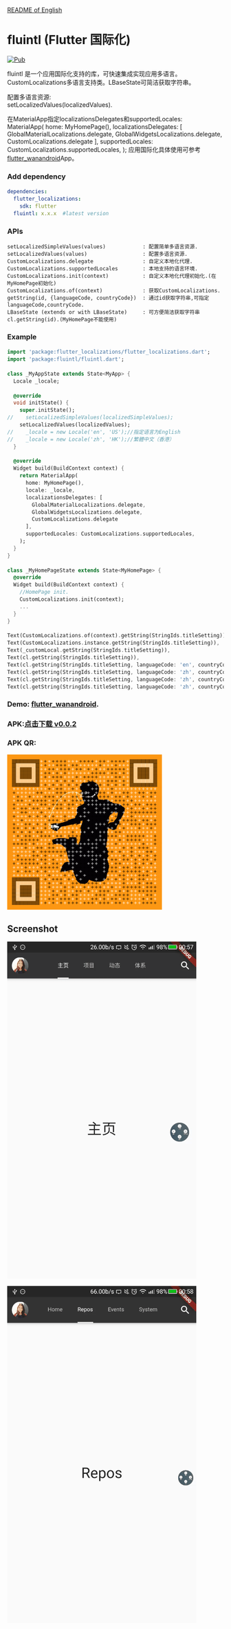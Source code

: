 [README of English][readme-en]

# fluintl (Flutter 国际化)

[![Pub](https://img.shields.io/pub/v/fluintl.svg?style=flat-square)](https://pub.dartlang.org/packages/fluintl)

fluintl 是一个应用国际化支持的库，可快速集成实现应用多语言。CustomLocalizations多语言支持类。LBaseState可简洁获取字符串。  

配置多语言资源:  
setLocalizedValues(localizedValues).  

在MaterialApp指定localizationsDelegates和supportedLocales:  
MaterialApp(
   home: MyHomePage(),
   localizationsDelegates: [
   GlobalMaterialLocalizations.delegate,
   GlobalWidgetsLocalizations.delegate,
   CustomLocalizations.delegate
      ],
   supportedLocales: CustomLocalizations.supportedLocales,
);
应用国际化具体使用可参考[flutter_wanandroid](https://github.com/Sky24n/flutter_wanandroid)App。 

### Add dependency
```yaml
dependencies:
  flutter_localizations:
    sdk: flutter  
  fluintl: x.x.x  #latest version
```

### APIs
```
setLocalizedSimpleValues(values)            : 配置简单多语言资源.
setLocalizedValues(values)                  : 配置多语言资源.
CustomLocalizations.delegate                : 自定义本地化代理.
CustomLocalizations.supportedLocales        : 本地支持的语言环境.
CustomLocalizations.init(context)           : 自定义本地化代理初始化.(在MyHomePage初始化)
CustomLocalizations.of(context)             : 获取CustomLocalizations.
getString(id, {languageCode, countryCode})  : 通过id获取字符串,可指定languageCode,countryCode.
LBaseState (extends or with LBaseState)     : 可方便简洁获取字符串cl.getString(id).(MyHomePage不能使用)
```

### Example
``` dart
import 'package:flutter_localizations/flutter_localizations.dart';
import 'package:fluintl/fluintl.dart';

class _MyAppState extends State<MyApp> {
  Locale _locale;

  @override
  void initState() {
    super.initState();
//    setLocalizedSimpleValues(localizedSimpleValues);
    setLocalizedValues(localizedValues);
//    _locale = new Locale('en', 'US');//指定语言为English
//    _locale = new Locale('zh', 'HK');//繁體中文（香港）
  }

  @override
  Widget build(BuildContext context) {
    return MaterialApp(
      home: MyHomePage(),
      locale: _locale,
      localizationsDelegates: [
        GlobalMaterialLocalizations.delegate,
        GlobalWidgetsLocalizations.delegate,
        CustomLocalizations.delegate
      ],
      supportedLocales: CustomLocalizations.supportedLocales,
    );
  }
}

class _MyHomePageState extends State<MyHomePage> {
  @override
  Widget build(BuildContext context) {
    //HomePage init.
    CustomLocalizations.init(context);
    ...
  }
}

Text(CustomLocalizations.of(context).getString(StringIds.titleSetting)),
Text(CustomLocalizations.instance.getString(StringIds.titleSetting)),
Text(_customLocal.getString(StringIds.titleSetting)),
Text(cl.getString(StringIds.titleSetting)),
Text(cl.getString(StringIds.titleSetting, languageCode: 'en', countryCode: 'US')),
Text(cl.getString(StringIds.titleSetting, languageCode: 'zh', countryCode: 'CN')),
Text(cl.getString(StringIds.titleSetting, languageCode: 'zh', countryCode: 'HK')),
Text(cl.getString(StringIds.titleSetting, languageCode: 'zh', countryCode: 'TW')),
```

### Demo: [flutter_wanandroid](https://github.com/Sky24n/flutter_wanandroid).

### APK:[点击下载 v0.0.2](https://raw.githubusercontent.com/Sky24n/LDocuments/master/AppStore/flutter_wanandroid.apk)

### APK QR:
  ![flutter_wanandroid](https://raw.githubusercontent.com/Sky24n/LDocuments/master/AppImgs/flutter_wanandroid/qrcode.png)

## Screenshot
![image](https://github.com/Sky24n/LDocuments/blob/master/AppImgs/flutter_wanandroid/2018-10-12_00_57_58.gif)  

![image](https://github.com/Sky24n/LDocuments/blob/master/AppImgs/flutter_wanandroid/2018-10-12_00_58_49.gif)



[readme]: https://github.com/Sky24n/fluintl
[readme-en]: https://github.com/Sky24n/fluintl/blob/master/README-EN.md




